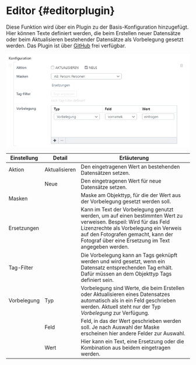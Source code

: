 # Editor {#editorplugin}

Diese Funktion wird über ein Plugin zu der Basis-Konfiguration hinzugefügt. Hier können Texte definiert werden, die beim Erstellen neuer Datensätze oder beim Aktualisieren bestehender Datensätze als Vorbelegung gesetzt werden. Das Plugin ist über [GitHub](https://github.com/programmfabrik/easydb-editor-tagfilter-defaults) frei verfügbar.

![](editorplugin_de.jpg)

|Einstellung|Detail|Erläuterung|
|---|---|---|
|Aktion|Aktualisieren|Den eingetragenen Wert an bestehenden Datensätzen setzen.|
||Neue|Den eingetragenen Wert für neue Datensätze setzen.|
|Masken||Maske am Objekttyp, für die der Wert aus der Vorbelegung gesetzt werden soll.|
|Ersetzungen||Kann im Text der Vorbelegung genutzt werden, um auf einen bestimmten Wert zu verweisen. Bespeil: Wird für das Feld Lizenzrechte als Vorbelegung ein Verweis auf den Fotografen gemacht, kann der Fotograf über eine Ersetzung im Text angegeben werden.  |
|Tag-Filter||Die Vorbelegung kann an Tags geknüpft werden und wird gesetzt, wenn ein Datensatz entsprechenden Tag erhält. Dafür müssen an dem Objekttyp Tags definiert sein. |
|Vorbelegung|Typ|Vorbelegung sind Werte, die beim Erstellen oder Aktualisieren eines Datensatzes automatisch als in ein Feld geschrieben werden. Aktuell steht nur der Typ *Vorbelegung* zur Verfügung. |
| | Feld |Feld, in das der Wert geschrieben werden soll. Je nach Auswahl der Maske erscheinen hier andere Felder zur Auswahl.|
||Wert| Hier kann ein Text, eine Ersetzung oder die Kombination aus beidem eingetragen werden.|